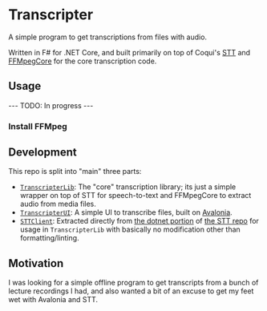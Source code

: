 # Transcripter

A simple program to get transcriptions from files with audio. 

Written in F# for .NET Core, and built primarily on top of Coqui's [STT](https://github.com/coqui-ai/STT) and
[FFMpegCore](https://github.com/rosenbjerg/FFMpegCore) for the core transcription code.

## Usage

--- TODO: In progress ---

### Install FFMpeg


## Development

This repo is split into "main" three parts:

- [`TranscripterLib`](./TranscripterLib): The "core" transcription library; its just a simple wrapper on top of STT for speech-to-text
  and FFMpegCore to extract audio from media files.
- [`TranscripterUI`](./TranscripterUI): A simple UI to transcribe files, built on [Avalonia](https://avaloniaui.net/).
- [`STTClient`](./STTClient): Extracted directly from [the dotnet portion](https://github.com/coqui-ai/STT/tree/main/native_client/dotnet)
  of [the STT repo](https://github.com/coqui-ai/STT) for usage in `TranscripterLib` with basically no modification other than formatting/linting.

## Motivation

I was looking for a simple offline program to get transcripts from a bunch of lecture recordings I had, and also wanted a bit of
an excuse to get my feet wet with Avalonia and STT.
